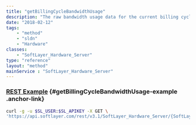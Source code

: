 ```yaml
---
title: "getBillingCycleBandwidthUsage"
description: "The raw bandwidth usage data for the current billing cycle. One object will be returned for each network this server is attached to."
date: "2018-02-12"
tags:
    - "method"
    - "sldn"
    - "Hardware"
classes:
    - "SoftLayer_Hardware_Server"
type: "reference"
layout: "method"
mainService : "SoftLayer_Hardware_Server"
---
```


### [REST Example](#getBillingCycleBandwidthUsage-example) <a href="/article/rest/"><i class="fas fa-question"></i></a> {#getBillingCycleBandwidthUsage-example .anchor-link} 
```bash
curl -g -u $SL_USER:$SL_APIKEY -X GET \
'https://api.softlayer.com/rest/v3.1/SoftLayer_Hardware_Server/{SoftLayer_Hardware_ServerID}/getBillingCycleBandwidthUsage'
```
